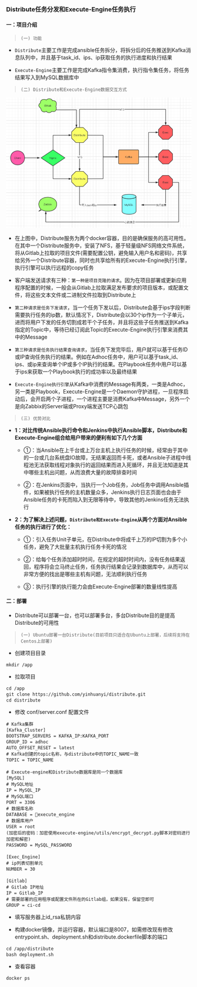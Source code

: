 ### Distribute任务分发和Execute-Engine任务执行


#### 一：项目介绍

> `(一) 功能`

- `Distribute`主要工作是完成ansible任务拆分，将拆分后的任务推送到Kafka消息队列中，并且基于task_id、ips、ip获取任务的执行进度和执行结果

- `Execute-Engine`主要工作是完成Kafka指令集消费，执行指令集任务，将任务结果写入到MySQL数据库中


> `(二) Distribute和Execute-Engine数据交互方式`

![Alt text](./distribute_exec.png)

- 在上图中，Distribute服务为两个docker容器，目的是确保服务的高可用性。在其中一个Distribute服务中，安装了NFS，基于轻量级NFS网络文件系统，将从Gitlab上拉取的项目文件(需要配置公钥，避免输入用户名和密码)，共享给另外一个Distribute容器，同时也共享给所有的Execute-Engine执行引擎，执行引擎可以执行远程的copy任务

- 客户端发送请求有三种：`第一种是项目克隆的请求`。因为在项目部署或更新应用程序配置的时候，一般会从Gitlab上拉取满足发布要求的项目版本，或配置文件，将这些文本文件或二进制文件拉取到Distribute上

- `第二种请求是任务下发请求`，当一个任务下发以后，Distribute会基于ips字段判断需要执行任务的ip数，默认情况下，Distribute会以30个ip作为一个子单元，进而将用户下发的任务切割成若干个子任务，并且将这些子任务推送到Kafka指定的Topic中，等待已经订阅此Topic的Execute-Engine执行引擎来消费其中的Message

- `第三种请求是任务执行结果查询请求`，当任务下发完毕后，用户就可以基于任务ID或IP查询任务执行的结果。例如在Adhoc任务中，用户可以基于task_id、ips、或ip来查询单个IP或多个IP执行的结果。在Playbook任务中用户可以基于ips来获取一个Playbook执行的成功率以及最终结果

- `Execute-Engine执行引擎`从Kafka中消费的Message有两类，一类是Adhoc，另一类是Playbook，Execute-Engine是一个Daemon守护进程，一旦程序启动后，会开启两个子进程，一个进程主要是消费Kafka中Message，另外一个是向Zabbix的Server端或Proxy端发送TCP心跳包

> `(三) 优势对比`

- **1：对比传统Ansible执行命令和Jenkins中执行Ansible脚本，Distribute和Execute-Engine组合给用户带来的便利有如下几个方面**

	- ①：当Ansible在上千台或上万台主机上执行任务的时候，经常由于其中的一台或几台系统盘IO故障，无结果返回而卡死，或者Ansible子进程中线程池无法获取线程对象执行的返回结果而进入死循环，并且无法知道是其中哪些主机出问题，从而浪费大量的故障排查时间

	- ②：在Jenkins页面中，当执行一个Job任务，Job任务中调用Ansible插件，如果被执行任务的主机数量众多，Jenkins执行日志页面也会由于Ansible任务的卡死而陷入到无限等待中，导致其他的Jenkins任务无法执行


- **2：为了解决上述问题，`Distribute和Execute-Engine`从两个方面对Ansible任务的执行进行了优化：**

	- ①：引入任务Unit子单元，在Distribute中将成千上万的IP切割为多个小任务，避免了大批量主机执行任务卡死的情况

	- ②：给每个任务添加超时时间，在规定的超时时间内，没有任务结果返回，程序将会立马终止任务，任务执行结果会记录到数据库中，从而可以非常方便的找出是哪些主机有问题，无法顺利执行任务

	- ③：执行引擎的执行能力会由Execute-Engine部署的数量线性提高


#### 二：部署

- Distribute可以部署一台，也可以部署多台，多台Distribute目的是提高Distribute的可用性

> `(一) Ubuntu部署一台Distribute(目前项目只适合在Ubuntu上部署，后续将支持在Centos上部署)`

- 创建项目目录

```
mkdir /app
```

- 拉取项目

```
cd /app
git clone https://github.com/yinhuanyi/distribute.git
cd distribute
```

- 修改 conf/server.conf 配置文件

```
# Kafka集群
[Kafka_Cluster]
BOOTSTRAP_SERVERS = KAFKA_IP:KAFKA_PORT
GROUP_ID = adhoc
AUTO_OFFSET_RESET = latest
# Kafka创建的topic名称，与distribute中的TOPIC_NAME一致
TOPIC = TOPIC_NAME

# Execute-engine和Distribute数据库是同一个数据库
[MySQL]
# MySQL地址
IP = MySQL_IP
# MySQL端口
PORT = 3306
# 数据库名称
DATABASE = execute_engine
# 数据库用户
USER = root
(加密后的密码：加密使用execute-engine/utils/encrypt_decrypt.py脚本对密码进行加密和解密)
PASSWORD = MySQL_PASSWORD

[Exec_Engine]
# ip列表切割单元
NUMBER = 30

[Gitlab]
# Gitlab IP地址
IP = Gitlab_IP
# 需要部署的应用程序或配置文件所在的Gitlab组，如果没有，保留空即可
GROUP = ci-cd
```

- 填写服务器上id_rsa私钥内容

- 构建docker镜像，并运行容器，默认端口是8007，如需修改现有修改entrypoint.sh、deployment.sh和distribute.dockerfile脚本的端口

```
cd /app/distribute
bash deployment.sh
```

- 查看容器

```
docker ps 
```